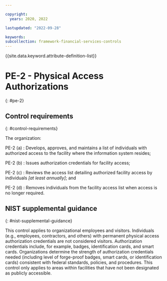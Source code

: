 ```yaml
---

copyright:
  years: 2020, 2022

lastupdated: "2022-09-28"

keywords: 
subcollection: framework-financial-services-controls
---
```


{{site.data.keyword.attribute-definition-list}}

         
# PE-2 - Physical Access Authorizations
{: #pe-2}

## Control requirements
{: #control-requirements}

The organization:

PE-2 (a)
    : Develops, approves, and maintains a list of individuals with authorized access to the facility where the information system resides;

PE-2 (b)
    : Issues authorization credentials for facility access;

PE-2 (c)
    : Reviews the access list detailing authorized facility access by individuals _[at least annually]_; and

PE-2 (d)
    : Removes individuals from the facility access list when access is no longer required.

## NIST supplemental guidance
{: #nist-supplemental-guidance}

This control applies to organizational employees and visitors. Individuals (e.g., employees, contractors, and others) with permanent physical access authorization credentials are not considered visitors. Authorization credentials include, for example, badges, identification cards, and smart cards. Organizations determine the strength of authorization credentials needed (including level of forge-proof badges, smart cards, or identification cards) consistent with federal standards, policies, and procedures. This control only applies to areas within facilities that have not been designated as publicly accessible.



